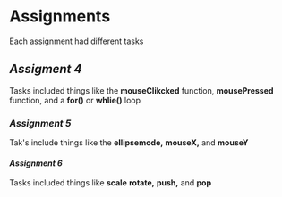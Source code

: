 # Assignments 
Each assignment had different tasks  
## _Assigment 4_
Tasks included things like the **mouseClikcked** function, 
**mousePressed** function, and a **for()** or **whlie()** loop 
### _Assignment 5_
Tak's include things like the **ellipsemode,**
**mouseX,** and **mouseY**
#### _Assignment 6_
Tasks included things like **scale** 
**rotate,** **push,** and **pop** 
